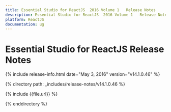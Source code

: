 ```yaml
---
title: Essential Studio for ReactJS  2016 Volume 1   Release Notes  
description: Essential Studio for ReactJS  2016 Volume 1   Release Notes  
platform: ReactJS
documentation: ug
---
```


# Essential Studio for ReactJS  Release Notes  

{% include release-info.html date="May 3, 2016" version="v14.1.0.46" %} 

{% directory path: _includes/release-notes/v14.1.0.46 %}

{% include {{file.url}} %}

{% enddirectory %}